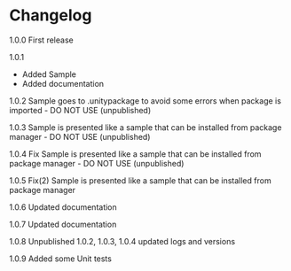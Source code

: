 # Changelog

1.0.0 First release

1.0.1 

- Added Sample
- Added documentation

1.0.2  Sample goes to .unitypackage to avoid some errors when package is imported - DO NOT USE (unpublished)
 
1.0.3 Sample is presented like a sample that can be installed from package manager - DO NOT USE (unpublished)

1.0.4 Fix Sample is presented like a sample that can be installed from package manager - DO NOT USE (unpublished)

1.0.5 Fix(2) Sample is presented like a sample that can be installed from package manager

1.0.6 Updated documentation

1.0.7 Updated documentation

1.0.8 Unpublished 1.0.2, 1.0.3, 1.0.4 updated logs and versions

1.0.9 Added some Unit tests


